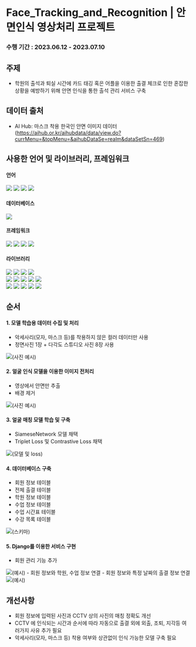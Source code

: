 # Face_Tracking_and_Recognition | 안면인식 영상처리 프로젝트

### 수행 기간 : 2023.06.12 - 2023.07.10

## 주제
 - 학원의 출석과 퇴실 시간에 카드 태깅 혹은 어플을 이용한 출결 체크로 인한 혼잡한 상황을 예방하기 위해 안면 인식을 통한 출석 관리 서비스 구축

## 데이터 출처
- AI Hub: 마스크 착용 한국인 안면 이미지 데이터 (https://aihub.or.kr/aihubdata/data/view.do?currMenu=&topMenu=&aihubDataSe=realm&dataSetSn=469)

## 사용한 언어 및 라이브러리, 프레임워크
#### 언어
<div align="left">
  <img src="https://img.shields.io/badge/Python-3776AB?style=flat-square&logo=python&logoColor=white"/>
  <img src="https://img.shields.io/badge/HTML5-E34F26?style=flat-square&logo=html5&logoColor=white"/>
  <img src="https://img.shields.io/badge/CSS3-1572B6?style=flat-square&logo=css3&logoColor=white"/>
  <img src="https://img.shields.io/badge/JavaScript-323330?style=flat-square&logo=javascript&logoColor=F7DF1E"/> 
</div>

#### 데이터베이스
<div align="left">
  <img src="https://img.shields.io/badge/MySQL-005C84?style=flat-square&logo=mysql&logoColor=white"/>
</div>

#### 프레임워크
<div align="left">
  <img src="https://img.shields.io/badge/Django-092E20?style=flat-square&logo=django&logoColor=green"/>
  <img src="https://img.shields.io/badge/Bootstrap-563D7C?style=flat-square&logo=bootstrap&logoColor=white"/>
  <img src="https://img.shields.io/badge/conda-342B029.svg?&style=flat-square&logo=anaconda&logoColor=white"/>
  <img src="https://img.shields.io/badge/Jupyter-F37626.svg?&style=flat-square&logo=Jupyter&logoColor=white"/>
</div>

#### 라이브러리
<div align="left">
  <img src="https://img.shields.io/badge/PyTorch-EE4C2C?style=flat-square&logo=pytorch&logoColor=white"/>
  <img src="https://img.shields.io/badge/Keras-FF0000?style=flat-square&logo=keras&logoColor=white"/>
  <img src="https://img.shields.io/badge/OpenCV-27338E?style=flat-square&logo=OpenCV&logoColor=white"/>
  <img src="https://img.shields.io/badge/Mediapipe-2596BE?&style=flat-square&logo=Mediapipe&logoColor=white"/>
</div>
<div align="left">
  <img src="https://img.shields.io/badge/Pandas-2C2D72?style=flat-square&logo=pandas&logoColor=white"/>
  <img src="https://img.shields.io/badge/Numpy-777BB4?style=flat-square&logo=numpy&logoColor=white"/>
  <img src="https://img.shields.io/badge/json-5E5C5C?style=flat-square&logo=json&logoColor=white"/>
  <img src="https://img.shields.io/badge/Pillow-F2F2F2?&style=flat-square&logo=pillow&logoColor=white"/>
  <img src="https://img.shields.io/badge/OS-F2F2F2?&style=flat-square&logo=os&logoColor=white"/>
</div>
<div align="left">
  <img src="https://img.shields.io/badge/Itertools-F2F2F2?style=flat-square&logo=itertools&logoColor=green"/>
  <img src="https://img.shields.io/badge/Math-F2F2F2?style=flat-square&logo=math&logoColor=white"/>
  <img src="https://img.shields.io/badge/Threading-F2F2F2?&style=flat-square&logo=threading&logoColor=white"/>
  <img src="https://img.shields.io/badge/APScheduler-F2F2F2?&style=flat-square&logo=apscheduler&logoColor=white"/>
  <img src="https://img.shields.io/badge/Datetime-F2F2F2?&style=flat-square&logo=datetime&logoColor=white"/>
</div>

## 순서
#### 1. 모델 학습용 데이터 수집 및 처리
  - 악세사리(모자, 마스크 등)를 착용하지 않은 컬러 데이터만 사용
  - 정면사진 1장 + 다각도 스튜디오 사진 8장 사용
<img src="" alt="(사진 예시) "/>

#### 2. 얼굴 인식 모델을 이용한 이미지 전처리
  - 영상에서 안면만 추출
  - 배경 제거
<img src="" alt="(사진 예시)"/>

#### 3. 얼굴 매칭 모델 학습 및 구축
  - SiameseNetwork 모델 채택
  - Triplet Loss 및 Contrastive Loss 채택
<img src="" alt="(모델 및 loss)"/>

#### 4. 데이터베이스 구축
  - 회원 정보 테이블
  - 전체 출결 테이블
  - 학원 정보 테이블
  - 수업 정보 테이블
  - 수업 시간표 테이블
  - 수강 목록 테이블
<img src="https://github.com/HyunJW/Face_Tracking_and_Recognition/assets/121409511/977a3379-e2e6-43d8-acfe-2223abf24c3d" alt="(스키마)"/>

#### 5. Django를 이용한 서비스 구현
  - 회원 관리 기능 추가
<img src="" alt="(예시)"/>
  - 회원 정보와 학원, 수업 정보 연결
  - 회원 정보와 특정 날짜의 출결 정보 연결
<img src="" alt="(예시)"/>

## 개선사항
- 회원 정보에 입력된 사진과 CCTV 상의 사진의 매칭 정확도 개선
- CCTV 에 인식되는 시간과 순서에 따라 자동으로 출결 외에 외출, 조퇴, 지각등 여러가지 사유 추가 필요
- 악세사리(모자, 마스크 등) 착용 여부와 상관없이 인식 가능한 모델 구축 필요
